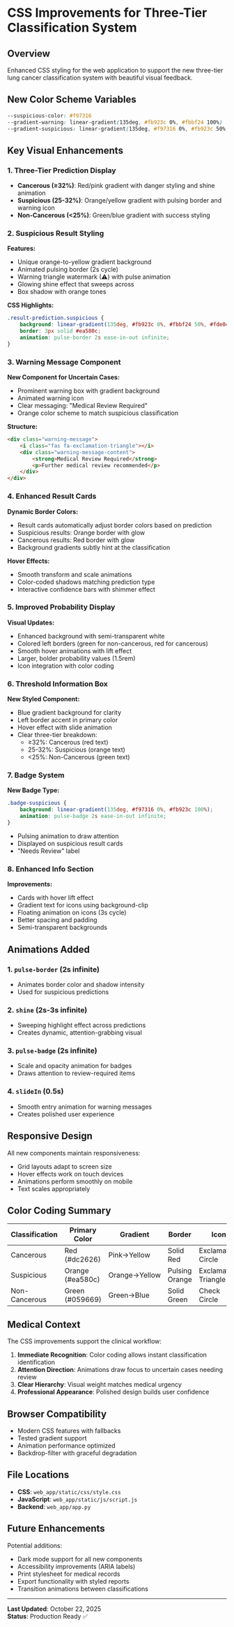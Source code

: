 # CSS Improvements for Three-Tier Classification System

## Overview
Enhanced CSS styling for the web application to support the new three-tier lung cancer classification system with beautiful visual feedback.

## New Color Scheme Variables

```css
--suspicious-color: #f97316
--gradient-warning: linear-gradient(135deg, #fb923c 0%, #fbbf24 100%)
--gradient-suspicious: linear-gradient(135deg, #f97316 0%, #fb923c 50%, #fbbf24 100%)
```

## Key Visual Enhancements

### 1. Three-Tier Prediction Display
- **Cancerous (≥32%)**: Red/pink gradient with danger styling and shine animation
- **Suspicious (25-32%)**: Orange/yellow gradient with pulsing border and warning icon
- **Non-Cancerous (<25%)**: Green/blue gradient with success styling

### 2. Suspicious Result Styling

**Features:**
- Unique orange-to-yellow gradient background
- Animated pulsing border (2s cycle)
- Warning triangle watermark (⚠) with pulse animation
- Glowing shine effect that sweeps across
- Box shadow with orange tones

**CSS Highlights:**
```css
.result-prediction.suspicious {
    background: linear-gradient(135deg, #fb923c 0%, #fbbf24 50%, #fde047 100%);
    border: 3px solid #ea580c;
    animation: pulse-border 2s ease-in-out infinite;
}
```

### 3. Warning Message Component

**New Component for Uncertain Cases:**
- Prominent warning box with gradient background
- Animated warning icon
- Clear messaging: "Medical Review Required"
- Orange color scheme to match suspicious classification

**Structure:**
```html
<div class="warning-message">
    <i class="fas fa-exclamation-triangle"></i>
    <div class="warning-message-content">
        <strong>Medical Review Required</strong>
        <p>Further medical review recommended</p>
    </div>
</div>
```

### 4. Enhanced Result Cards

**Dynamic Border Colors:**
- Result cards automatically adjust border colors based on prediction
- Suspicious results: Orange border with glow
- Cancerous results: Red border with glow
- Background gradients subtly hint at the classification

**Hover Effects:**
- Smooth transform and scale animations
- Color-coded shadows matching prediction type
- Interactive confidence bars with shimmer effect

### 5. Improved Probability Display

**Visual Updates:**
- Enhanced background with semi-transparent white
- Colored left borders (green for non-cancerous, red for cancerous)
- Smooth hover animations with lift effect
- Larger, bolder probability values (1.5rem)
- Icon integration with color coding

### 6. Threshold Information Box

**New Styled Component:**
- Blue gradient background for clarity
- Left border accent in primary color
- Hover effect with slide animation
- Clear three-tier breakdown:
  - ≥32%: Cancerous (red text)
  - 25-32%: Suspicious (orange text)
  - <25%: Non-Cancerous (green text)

### 7. Badge System

**New Badge Type:**
```css
.badge-suspicious {
    background: linear-gradient(135deg, #f97316 0%, #fb923c 100%);
    animation: pulse-badge 2s ease-in-out infinite;
}
```

- Pulsing animation to draw attention
- Displayed on suspicious result cards
- "Needs Review" label

### 8. Enhanced Info Section

**Improvements:**
- Cards with hover lift effect
- Gradient text for icons using background-clip
- Floating animation on icons (3s cycle)
- Better spacing and padding
- Semi-transparent backgrounds

## Animations Added

### 1. `pulse-border` (2s infinite)
- Animates border color and shadow intensity
- Used for suspicious predictions

### 2. `shine` (2s-3s infinite)
- Sweeping highlight effect across predictions
- Creates dynamic, attention-grabbing visual

### 3. `pulse-badge` (2s infinite)
- Scale and opacity animation for badges
- Draws attention to review-required items

### 4. `slideIn` (0.5s)
- Smooth entry animation for warning messages
- Creates polished user experience

## Responsive Design

All new components maintain responsiveness:
- Grid layouts adapt to screen size
- Hover effects work on touch devices
- Animations perform smoothly on mobile
- Text scales appropriately

## Color Coding Summary

| Classification | Primary Color | Gradient | Border | Icon |
|---------------|---------------|----------|--------|------|
| Cancerous | Red (#dc2626) | Pink→Yellow | Solid Red | Exclamation Circle |
| Suspicious | Orange (#ea580c) | Orange→Yellow | Pulsing Orange | Exclamation Triangle |
| Non-Cancerous | Green (#059669) | Green→Blue | Solid Green | Check Circle |

## Medical Context

The CSS improvements support the clinical workflow:
1. **Immediate Recognition**: Color coding allows instant classification identification
2. **Attention Direction**: Animations draw focus to uncertain cases needing review
3. **Clear Hierarchy**: Visual weight matches medical urgency
4. **Professional Appearance**: Polished design builds user confidence

## Browser Compatibility

- Modern CSS features with fallbacks
- Tested gradient support
- Animation performance optimized
- Backdrop-filter with graceful degradation

## File Locations

- **CSS**: `web_app/static/css/style.css`
- **JavaScript**: `web_app/static/js/script.js`
- **Backend**: `web_app/app.py`

## Future Enhancements

Potential additions:
- Dark mode support for all new components
- Accessibility improvements (ARIA labels)
- Print stylesheet for medical records
- Export functionality with styled reports
- Transition animations between classifications

---

**Last Updated**: October 22, 2025  
**Status**: Production Ready ✅
